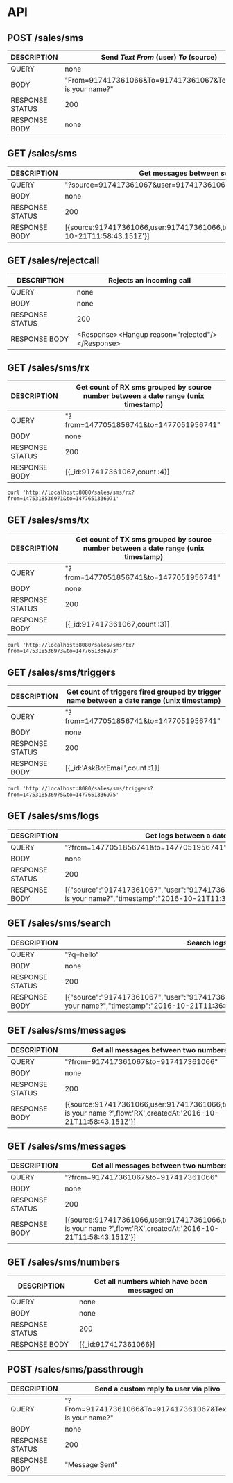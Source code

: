 
# API

## POST /sales/sms
|DESCRIPTION      | Send *Text*  *From* (user)  *To* (source)                  |
|-----------------|------------------------------------------------------------|
|QUERY            | none|
|BODY             | "From=917417361066&To=917417361067&Text=What is your name?"|
|RESPONSE STATUS  | 200|
|RESPONSE BODY    | none|



## GET /sales/sms
|DESCRIPTION      | Get messages between *source* and  *user*                  |
|-----------------|------------------------------------------------------------|
|QUERY            | "?source=917417361067&user=917417361066"|
|BODY             | none|
|RESPONSE STATUS  | 200|
|RESPONSE BODY    | [{source:917417361066,user:917417361066,text:'name',flow:'RX',createdAt:'2016-10-21T11:58:43.151Z'}]|


## GET /sales/rejectcall
|DESCRIPTION      | Rejects an incoming call                                   |
|-----------------|------------------------------------------------------------|
|QUERY            | none|
|BODY             | none|
|RESPONSE STATUS  | 200|
|RESPONSE BODY    | \<Response>\<Hangup reason="rejected"/>\</Response> |


## GET /sales/sms/rx
|DESCRIPTION      | Get count of RX sms grouped by source number between a date range (unix timestamp)    |
|-----------------|------------------------------------------------------------|
|QUERY            | "?from=1477051856741&to=1477051956741"|
|BODY             | none|
|RESPONSE STATUS  | 200|
|RESPONSE BODY    | [{\_id:917417361067,count :4}] |

```
curl 'http://localhost:8080/sales/sms/rx?from=1475318536971&to=1477651336971'
```


## GET /sales/sms/tx
|DESCRIPTION      | Get count of TX sms grouped by source number between a date range (unix timestamp)    |
|-----------------|------------------------------------------------------------|
|QUERY            | "?from=1477051856741&to=1477051956741"|
|BODY             | none|
|RESPONSE STATUS  | 200|
|RESPONSE BODY    | [{\_id:917417361067,count :3}] |

```
curl 'http://localhost:8080/sales/sms/tx?from=1475318536973&to=1477651336973'
```


## GET /sales/sms/triggers
|DESCRIPTION      | Get count of triggers fired grouped by trigger name between a date range (unix timestamp)    |
|-----------------|------------------------------------------------------------|
|QUERY            | "?from=1477051856741&to=1477051956741"|
|BODY             | none|
|RESPONSE STATUS  | 200|
|RESPONSE BODY    | [{\_id:'AskBotEmail',count :1}] |

```
curl 'http://localhost:8080/sales/sms/triggers?from=1475318536975&to=1477651336975'
```


## GET /sales/sms/logs
|DESCRIPTION      | Get logs between a date range (unix timestamp)    |
|-----------------|------------------------------------------------------------|
|QUERY            | "?from=1477051856741&to=1477051956741"|
|BODY             | none|
|RESPONSE STATUS  | 200|
|RESPONSE BODY    | [{"source":"917417361067","user":"917417361066","flow":"RX","level":"info","message":"what is your name?","timestamp":"2016-10-21T11:36:56.191Z"}] |


## GET /sales/sms/search
|DESCRIPTION      | Search logs for a query  |
|-----------------|------------------------------------------------------------|
|QUERY            | "?q=hello"|
|BODY             | none|
|RESPONSE STATUS  | 200|
|RESPONSE BODY    | [{"source":"917417361067","user":"917417361066","flow":"RX","level":"info","message":"hello your name?","timestamp":"2016-10-21T11:36:56.191Z"}] |



## GET /sales/sms/messages
|DESCRIPTION      | Get all messages between two numbers                  |
|-----------------|------------------------------------------------------------|
|QUERY            | "?from=917417361067&to=917417361066"|
|BODY             | none|
|RESPONSE STATUS  | 200|
|RESPONSE BODY    | [{source:917417361066,user:917417361066,text:'what is your name ?',flow:'RX',createdAt:'2016-10-21T11:58:43.151Z'}]|


## GET /sales/sms/messages
|DESCRIPTION      | Get all messages between two numbers                  |
|-----------------|------------------------------------------------------------|
|QUERY            | "?from=917417361067&to=917417361066"|
|BODY             | none|
|RESPONSE STATUS  | 200|
|RESPONSE BODY    | [{source:917417361066,user:917417361066,text:'what is your name ?',flow:'RX',createdAt:'2016-10-21T11:58:43.151Z'}]|


## GET /sales/sms/numbers
|DESCRIPTION      | Get all numbers which have been messaged on                  |
|-----------------|------------------------------------------------------------|
|QUERY            | none |
|BODY             | none |
|RESPONSE STATUS  | 200|
|RESPONSE BODY    | [{\_id:917417361066}]|


## POST /sales/sms/passthrough
|DESCRIPTION      | Send a custom reply to user via plivo                 |
|-----------------|------------------------------------------------------------|
|QUERY            | "?From=917417361066&To=917417361067&Text=What is your name?" |
|BODY             | none |
|RESPONSE STATUS  | 200|
|RESPONSE BODY    | "Message Sent"|
